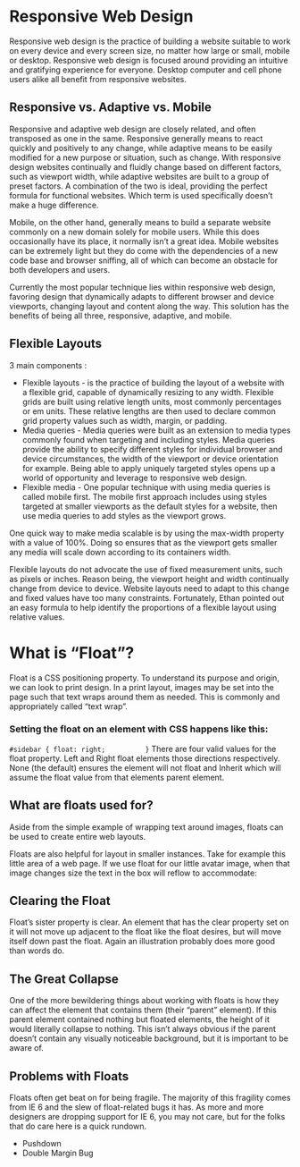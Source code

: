 # Responsive Web Design
Responsive web design is the practice of building a website suitable to work on every device and every screen size, no matter how large or small, mobile or desktop. Responsive web design is focused around providing an intuitive and gratifying experience for everyone. Desktop computer and cell phone users alike all benefit from responsive websites.

## Responsive vs. Adaptive vs. Mobile
Responsive and adaptive web design are closely related, and often transposed as one in the same. Responsive generally means to react quickly and positively to any change, while adaptive means to be easily modified for a new purpose or situation, such as change. With responsive design websites continually and fluidly change based on different factors, such as viewport width, while adaptive websites are built to a group of preset factors. A combination of the two is ideal, providing the perfect formula for functional websites. Which term is used specifically doesn’t make a huge difference.

Mobile, on the other hand, generally means to build a separate website commonly on a new domain solely for mobile users. While this does occasionally have its place, it normally isn’t a great idea. Mobile websites can be extremely light but they do come with the dependencies of a new code base and browser sniffing, all of which can become an obstacle for both developers and users.

Currently the most popular technique lies within responsive web design, favoring design that dynamically adapts to different browser and device viewports, changing layout and content along the way. This solution has the benefits of being all three, responsive, adaptive, and mobile.

## Flexible Layouts
3 main components :
* Flexible layouts - is the practice of building the layout of a website with a flexible grid, capable of dynamically resizing to any width. Flexible grids are built using relative length units, most commonly percentages or em units. These relative lengths are then used to declare common grid property values such as width, margin, or padding.
* Media queries - Media queries were built as an extension to media types commonly found when targeting and including styles. Media queries provide the ability to specify different styles for individual browser and device circumstances, the width of the viewport or device orientation for example. Being able to apply uniquely targeted styles opens up a world of opportunity and leverage to responsive web design.
* Flexible media - One popular technique with using media queries is called mobile first. The mobile first approach includes using styles targeted at smaller viewports as the default styles for a website, then use media queries to add styles as the viewport grows.

One quick way to make media scalable is by using the max-width property with a value of 100%. Doing so ensures that as the viewport gets smaller any media will scale down according to its containers width.

Flexible layouts do not advocate the use of fixed measurement units, such as pixels or inches. Reason being, the viewport height and width continually change from device to device. Website layouts need to adapt to this change and fixed values have too many constraints. Fortunately, Ethan pointed out an easy formula to help identify the proportions of a flexible layout using relative values.

# What is “Float”?
Float is a CSS positioning property. To understand its purpose and origin, we can look to print design. In a print layout, images may be set into the page such that text wraps around them as needed. This is commonly and appropriately called “text wrap”. 

### Setting the float on an element with CSS happens like this:
`#sidebar {
  float: right;			
}`
There are four valid values for the float property. Left and Right float elements those directions respectively. None (the default) ensures the element will not float and Inherit which will assume the float value from that elements parent element.

## What are floats used for?
Aside from the simple example of wrapping text around images, floats can be used to create entire web layouts.

Floats are also helpful for layout in smaller instances. Take for example this little area of a web page. If we use float for our little avatar image, when that image changes size the text in the box will reflow to accommodate:

## Clearing the Float
Float’s sister property is clear. An element that has the clear property set on it will not move up adjacent to the float like the float desires, but will move itself down past the float. Again an illustration probably does more good than words do.

## The Great Collapse
One of the more bewildering things about working with floats is how they can affect the element that contains them (their “parent” element). If this parent element contained nothing but floated elements, the height of it would literally collapse to nothing. This isn’t always obvious if the parent doesn’t contain any visually noticeable background, but it is important to be aware of.

## Problems with Floats
Floats often get beat on for being fragile. The majority of this fragility comes from IE 6 and the slew of float-related bugs it has. As more and more designers are dropping support for IE 6, you may not care, but for the folks that do care here is a quick rundown.
* Pushdown
* Double Margin Bug 




